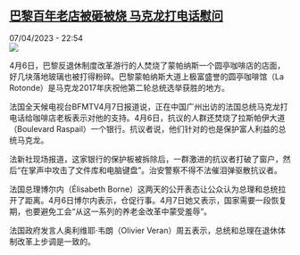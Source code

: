 <!--1680902104000-->
[巴黎百年老店被砸被烧    马克龙打电话慰问](https://www.rfi.fr/cn/%E6%B3%95%E5%9B%BD/20230407-%E5%B7%B4%E9%BB%8E%E7%99%BE%E5%B9%B4%E8%80%81%E5%BA%97%E8%A2%AB%E7%A0%B8%E8%A2%AB%E7%83%A7-%E9%A9%AC%E5%85%8B%E9%BE%99%E6%89%93%E7%94%B5%E8%AF%9D%E6%85%B0%E9%97%AE)
------

<div>07/04/2023 - 22:54</div><img src="https://s.rfi.fr/media/display/559391a8-d586-11ed-a964-005056bfb2b6/w:1280/p:16x9/La-Rotonde-pendant-la-manifestation-du-6-avril-2023-a-Paris-contre-la-reforme-des-retraites-1612493.png"><p><strong></strong></p><div><p>4月6日，巴黎反退休制度改革游行的人焚烧了蒙帕纳斯一个圆亭咖啡店的店面，好几块落地玻璃也被打得粉碎。巴黎蒙帕纳斯大道上极富盛誉的圆亭咖啡馆（La Rotonde）是马克龙2017年庆祝他第二轮总统选举获胜的地方。</p><p>法国全天候电视台BFMTV4月7日报道说，正在中国广州出访的法国总统马克龙打电话给咖啡店老板表示对他的支持。4月6日，抗议的人群还焚烧了拉斯帕伊大道（Boulevard Raspail）一个银行。抗议者说，他们针对的也是保护富人利益的总统马克龙。</p><p>法新社现场报道，这家银行的保护板被拆除后，一群激进的抗议者打破了窗户，然后“在掌声中攻击了文件库和电脑键盘”。治安警察不得不法催泪弹驱散抗议者。</p><p>法国总理博尔内（Élisabeth Borne）这两天的公开表态让公众认为总理和总统拉开了距离。4月6日博尔内表示，仓促行事。4月7日她又表示，国家需要一段恢复期，也要避免工会“从这一系列的养老金改革中蒙受羞辱”。</p><p>法国政府发言人奥利维耶·韦朗（Olivier Veran）周五表示，总统和总理在退休体制改革上步调是一致的。</p><p> </p><div data-selfpromo-newsletter></div><div data-selfpromo-app></div></div>
